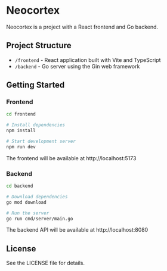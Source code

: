 # Neocortex

Neocortex is a project with a React frontend and Go backend.

## Project Structure

- `/frontend` - React application built with Vite and TypeScript
- `/backend` - Go server using the Gin web framework

## Getting Started

### Frontend

```bash
cd frontend

# Install dependencies
npm install

# Start development server
npm run dev
```

The frontend will be available at http://localhost:5173

### Backend

```bash
cd backend

# Download dependencies
go mod download

# Run the server
go run cmd/server/main.go
```

The backend API will be available at http://localhost:8080

## License

See the LICENSE file for details.
